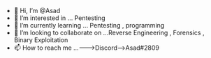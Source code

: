 - 👋 Hi, I’m @Asad
- 👀 I’m interested in ... Pentesting 
- 🌱 I’m currently learning ... Pentesting , programming 
- 🧐 I’m looking to collaborate on ...Reverse Engineering , Forensics , Binary Exploitation
- 📫 How to reach me ...--->Discord-->Asad#2809
